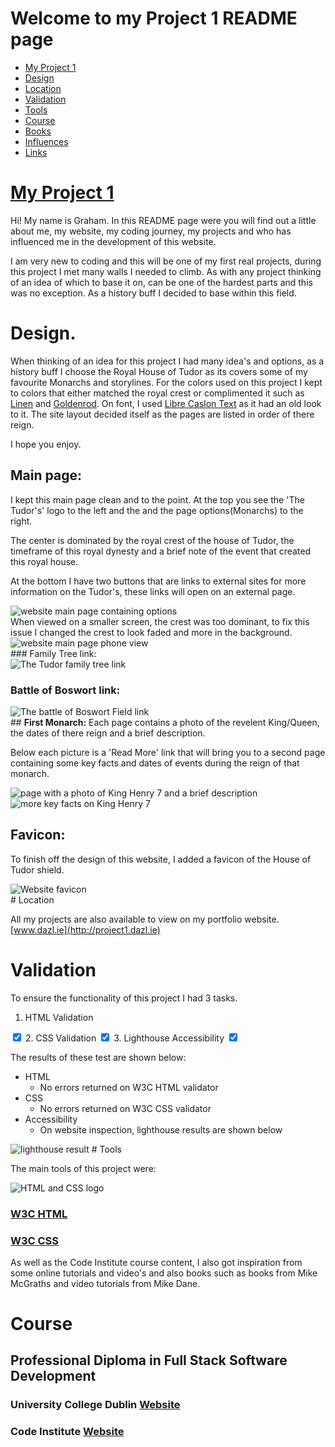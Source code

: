 # Welcome to my Project 1 README page

<ul class="navlist">
                <li><a href="#my project 1">My Project 1</a></li>
                <li><a href="#design">Design</a></li>
                <li><a href="#location">Location</a></li>
                <li><a href="#validation">Validation</a></li>
                <li><a href="#tools">Tools</a></li>
                <li><a href="#course">Course</a></li>
                <li><a href="#books">Books</a></li>
                <li><a href="#influences">Influences</a></li>
                <li><a href="#links">Links</a></li>
            </ul>

# [My Project 1](http://project1.dazl.ie)

Hi! My name is Graham. In this README page were you will find out a little about me, my website, my coding journey, my projects and who has influenced me in the development of this website.

I am very new to coding and this will be one of my first real projects, during this project I met many walls I needed to climb. As with any project thinking of an idea of which to base it on, can be one of the hardest parts and this was no exception. As a history buff I decided to base within this field.
# Design.

When thinking of an idea for this project I had many idea's and options, as a history buff I choose the Royal House of Tudor as its covers some of my favourite Monarchs and storylines. For the colors used on this project I kept to colors that either matched the royal crest or complimented it such as <u>Linen</u> and <u>Goldenrod</u>. On font, I used <u>Libre Caslon Text</u> as it had an old look to it. The site layout decided itself as the pages are listed in order of there reign.

 I hope you enjoy.

##  <b>Main page:</b>
I kept this main page clean and to the point. At the top you see the 'The Tudor's' logo to the left and the and the page options(Monarchs) to the right.

The center is dominated by the royal crest of the house of Tudor, the timeframe of this royal dynesty and a brief note of the event that created this royal house.

At the bottom I have two buttons that are links to external sites for more information on the Tudor's, these links will open on an external page.
<div>
<img title="Main Page" alt="website main page containing options" src="assets/images/readme1.png";>
</div>
When viewed on a smaller screen, the crest was too dominant, to fix this issue I changed the crest to look faded and more in the background.
<div>
<img title="Main Page" alt="website main page phone view" src="assets/images/phone_view.jpg";>
</div>
### Family Tree link:
<div>
<img title="family tree" alt="The Tudor family tree link" src="assets/images/readme4.png";>
</div>

### Battle of Boswort link:
<div>
<img title="battle of boswort" alt="The battle of Boswort Field link" src="assets/images/readme5.png";>
</div>
## <b>First Monarch:</b>
Each page contains a photo of the revelent King/Queen, the dates of there reign and a brief description.

Below each picture is a 'Read More' link that will bring you to a second page containing some key facts and dates of events during the reign of that monarch.

<div>
<img title="Henry VII" alt="page with a photo of King Henry 7 and a brief description" src="assets/images/readme2.png";>
<img title="Henry VII" alt="more key facts on King Henry 7" src="assets/images/readme3.png";>
</div>

## <b>Favicon:</b>
To finish off the design of this website, I added a favicon of the House of Tudor shield.

<div>
<img title="favicon" alt="Website favicon" src="assets/images/favicon.png";>
</div>
# Location

All my projects are also available to view on my portfolio website.
[www.dazl.ie](http://project1.dazl.ie)

# Validation
To ensure the functionality of this project I had 3 tasks.
1. HTML Validation
<input type="checkbox" input checked>
2. CSS Validation
<input type="checkbox" input checked>
3. Lighthouse Accessibility
<input type="checkbox" input checked>

The results of these test are shown below:

<ul>
<li>HTML <ul style="list-style-type:circle"><li>No errors returned on W3C HTML validator</li></ul>
</li>
<li>CSS <ul style="list-style-type:circle"><li>No errors returned on W3C CSS validator</li></ul>
</li>
<li>Accessibility <ul style="list-style-type:circle"><li>On website inspection, lighthouse results are shown below</li></ul>
</li>
</ul>
<img title="lighthouse" alt="lighthouse result" src="assets/images/lighthouse.png";>
# Tools

The main tools of this project were:
<div>
<img title="main tools" alt="HTML and CSS logo" src="assets/images/tools1.png";>
</div>

### [W3C HTML](https://www.w3schools.com/html/default.asp)
### [W3C CSS](https://www.w3schools.com/cssref/index.php)


As well as the Code Institute course content, I also got inspiration from some
online tutorials and video's and also books such as  books from Mike McGraths and video tutorials from Mike Dane.

# Course

## Professional Diploma in Full Stack Software Development
### University College Dublin [Website](https://www.ucd.ie/professionalacademy/why-ucd-professional-academy/)

### Code Institute [Website](https://codeinstitute.net/ie/full-stack-software-development-diploma/?utm_term=code%20institute&utm_campaign=CI+-+IRL+-+Search+-+Brand&utm_source=adwords&utm_medium=ppc&hsa_acc=8983321581&hsa_cam=14304747355&hsa_grp=128775288169&hsa_ad=595155717776&hsa_src=g&hsa_tgt=kwd-342001843376&hsa_kw=code%20institute&hsa_mt=p&hsa_net=adwords&hsa_ver=3&gclid=Cj0KCQjwnvOaBhDTARIsAJf8eVOdV0BAxB5DwdTrFB9AvR5tJ73tLtvCsSeHDsSSq9e1gNbiXiNLTZQaAkyKEALw_wcB)
